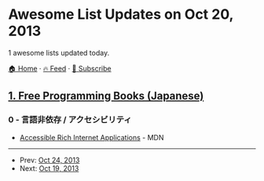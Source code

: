 # Awesome List Updates on Oct 20, 2013

1 awesome lists updated today.

[🏠 Home](/README.md) · [🔥 Feed](https://test.trackawesomelist.com/feed.xml) · [📮 Subscribe](https://trackawesomelist.us17.list-manage.com/subscribe?u=d2f0117aa829c83a63ec63c2f&id=36a103854c)



## [1. Free Programming Books (Japanese)](/content/EbookFoundation/free-programming-books/books/free-programming-books-ja/README.md)

### 0 - 言語非依存 / アクセシビリティ

*   [Accessible Rich Internet Applications](https://developer.mozilla.org/ja/docs/ARIA/Accessible_Rich_Internet_Applications) - MDN

---

- Prev: [Oct 24, 2013](/content/2013/10/24/README.md)
- Next: [Oct 19, 2013](/content/2013/10/19/README.md)
